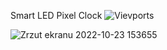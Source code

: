 Smart LED Pixel Clock
![Vievports](https://user-images.githubusercontent.com/69490354/198850487-1f862d2e-8bc8-41ce-8225-a11d962c8fdf.png)


![Zrzut ekranu 2022-10-23 153655](https://user-images.githubusercontent.com/69490354/197396754-5edb2170-b586-4ea7-bd11-0b507d96c571.jpg)
